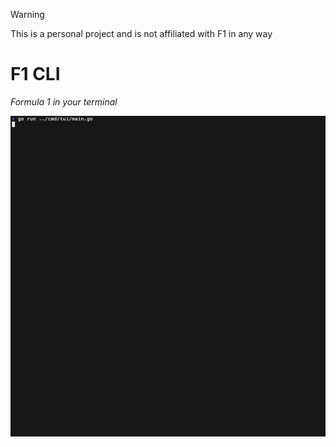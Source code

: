 > [!WARNING]
> This is a personal project and is not affiliated with F1 in any way

# F1 CLI

_Formula 1 in your terminal_

![race](readme-assets/demo.gif)